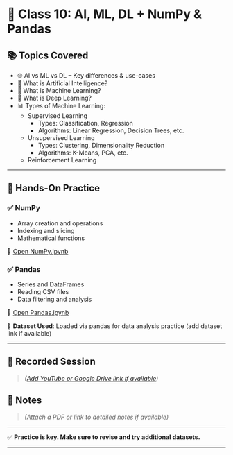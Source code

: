 # 🧠 Class 10: AI, ML, DL + NumPy & Pandas

## 📚 Topics Covered
- 🌐 AI vs ML vs DL – Key differences & use-cases
- 🤖 What is Artificial Intelligence?
- 🧮 What is Machine Learning?
- 🧠 What is Deep Learning?
- 📊 Types of Machine Learning:
  - Supervised Learning
    - Types: Classification, Regression
    - Algorithms: Linear Regression, Decision Trees, etc.
  - Unsupervised Learning
    - Types: Clustering, Dimensionality Reduction
    - Algorithms: K-Means, PCA, etc.
  - Reinforcement Learning

---

## 🧪 Hands-On Practice

### ✅ NumPy
- Array creation and operations
- Indexing and slicing
- Mathematical functions

🔗 [Open NumPy.ipynb](./NumPy.ipynb)

### ✅ Pandas
- Series and DataFrames
- Reading CSV files
- Data filtering and analysis

🔗 [Open Pandas.ipynb](./Pandas.ipynb)

📁 **Dataset Used**: Loaded via pandas for data analysis practice (add dataset link if available)

---

## 🎥 Recorded Session
> *([Add YouTube or Google Drive link if available](https://youtu.be/7-IYbj5GrJo))*

## 📄 Notes
> *(Attach a PDF or link to detailed notes if available)*

---

✅ **Practice is key. Make sure to revise and try additional datasets.**

---


